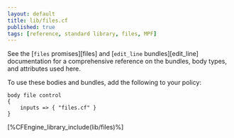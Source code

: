 ```yaml
---
layout: default
title: lib/files.cf
published: true
tags: [reference, standard library, files, MPF]
---
```


See the [`files` promises][files] and [`edit_line` bundles][edit_line]
documentation for a comprehensive reference on
the bundles, body types, and attributes used here.

To use these bodies and bundles, add the following to your policy:

```cf3
body file control
{
	inputs => { "files.cf" }
}
```

[%CFEngine_library_include(lib/files)%]
